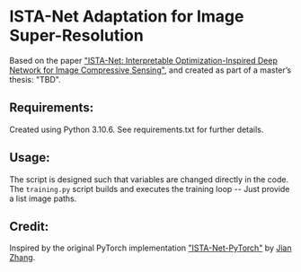 # ISTA-Net Adaptation for Image Super-Resolution
Based on the paper ["ISTA-Net: Interpretable Optimization-Inspired Deep Network for Image Compressive Sensing"](https://arxiv.org/abs/1706.07929), and created as part of a master’s thesis: "TBD".

## Requirements:
Created using Python 3.10.6. See requirements.txt for further details.

## Usage:
The script is designed such that variables are changed directly in the code. The `training.py` script builds and executes the training loop -- Just provide a list image paths.

## Credit:
Inspired by the original PyTorch implementation ["ISTA-Net-PyTorch"](https://github.com/jianzhangcs/ISTA-Net-PyTorch) by [Jian Zhang](https://github.com/jianzhangcs).

